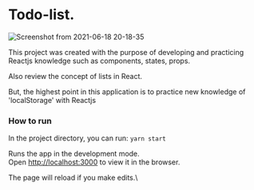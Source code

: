 # Todo-list.

![Screenshot from 2021-06-18 20-18-35](https://user-images.githubusercontent.com/57181054/122607535-a0f21180-d072-11eb-876c-6ae5c5403dab.png)



This project was created with the purpose of developing and practicing Reactjs knowledge such as components, states, props.

Also review the concept of lists in React.

But, the highest point in this application is to practice new knowledge of 'localStorage' with Reactjs


### How to run  
In the project directory, you can run: `yarn start`

Runs the app in the development mode.\
Open [http://localhost:3000](http://localhost:3000) to view it in the browser.

The page will reload if you make edits.\

